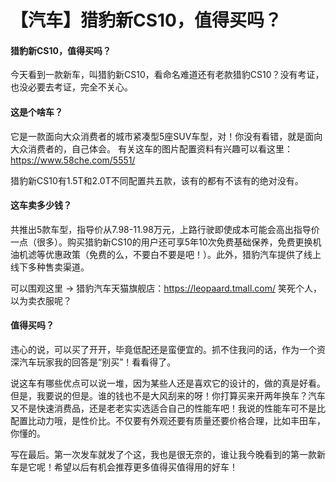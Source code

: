 # 【汽车】猎豹新CS10，值得买吗？


#### 猎豹新CS10，值得买吗？

今天看到一款新车，叫猎豹新CS10，看命名难道还有老款猎豹CS10？没有考证，也没必要去考证，完全不关心。

#### 这是个啥车？

它是一款面向大众消费者的城市紧凑型5座SUV车型，对！你没有看错，就是面向大众消费者的，自己体会。
有关这车的图片配置资料有兴趣可以看这里：<https://www.58che.com/5551/>



猎豹新CS10有1.5T和2.0T不同配置共五款，该有的都有不该有的绝对没有。

#### 这车卖多少钱？

共推出5款车型，指导价从7.98-11.98万元，上路行驶即使成本可能会高出指导价一点（很多）。购买猎豹新CS10的用户还可享5年10次免费基础保养，免费更换机油机滤等优惠政策（免费的么，不要白不要是吧！）。此外，猎豹汽车提供了线上线下多种售卖渠道。

可以围观这里  →  猎豹汽车天猫旗舰店：<https://leopaard.tmall.com/>
笑死个人，以为卖衣服呢？

#### 值得买吗？

违心的说，可以买了开开，毕竟低配还是蛮便宜的。抓不住我问的话，作为一个资深汽车玩家我的回答是“别买”！看看得了。

说这车有哪些优点可以说一堆，因为某些人还是喜欢它的设计的，做的真是好看。但是，我要说的但是。谁的钱也不是大风刮来的呀！你打算买来开两年换车？汽车又不是快速消费品，还是老老实实选适合自己的性能车吧！我说的性能车可不是比配置比动力哦，是性价比。不仅要有外观还要有质量还要价格合理，比如丰田车，你懂的。

写在最后。第一次发车就发了个这，我也是很无奈的，谁让我今晚看到的第一款新车是它呢！希望以后有机会推荐更多值得买值得用的好车！
